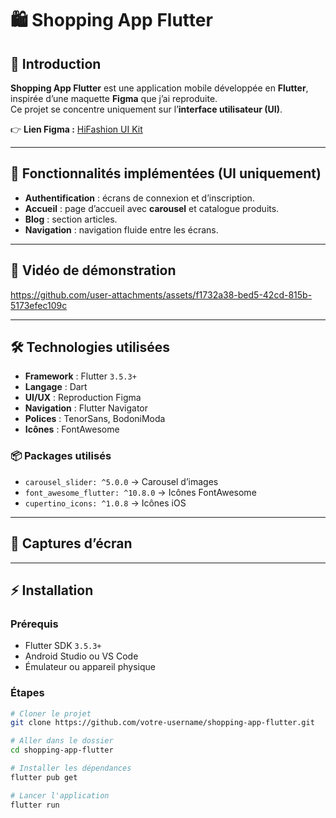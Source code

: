 # 🛍️ Shopping App Flutter

## 📖 Introduction
**Shopping App Flutter** est une application mobile développée en **Flutter**, inspirée d’une maquette **Figma** que j’ai reproduite.  
Ce projet se concentre uniquement sur l’**interface utilisateur (UI)**.

👉 **Lien Figma :** [HiFashion UI Kit](https://www.figma.com/design/BMek2fD2qfXwUGzuw4Ad1F/HiFahion-Ui-Kit?node-id=417-615&t=hTdczfmg1lc4q1Ds-1)

---

## 🚀 Fonctionnalités implémentées (UI uniquement)
- **Authentification** : écrans de connexion et d’inscription.  
- **Accueil** : page d’accueil avec **carousel** et catalogue produits.  
- **Blog** : section articles.  
- **Navigation** : navigation fluide entre les écrans.  

---

## 🎥 Vidéo de démonstration
https://github.com/user-attachments/assets/f1732a38-bed5-42cd-815b-5173efec109c  

---

## 🛠️ Technologies utilisées
- **Framework** : Flutter `3.5.3+`  
- **Langage** : Dart  
- **UI/UX** : Reproduction Figma  
- **Navigation** : Flutter Navigator  
- **Polices** : TenorSans, BodoniModa  
- **Icônes** : FontAwesome  

### 📦 Packages utilisés
- `carousel_slider: ^5.0.0` → Carousel d’images  
- `font_awesome_flutter: ^10.8.0` → Icônes FontAwesome  
- `cupertino_icons: ^1.0.8` → Icônes iOS  

---

## 📸 Captures d’écran


---

## ⚡ Installation

### Prérequis
- Flutter SDK `3.5.3+`  
- Android Studio ou VS Code  
- Émulateur ou appareil physique  

### Étapes
```bash
# Cloner le projet
git clone https://github.com/votre-username/shopping-app-flutter.git

# Aller dans le dossier
cd shopping-app-flutter

# Installer les dépendances
flutter pub get

# Lancer l'application
flutter run
